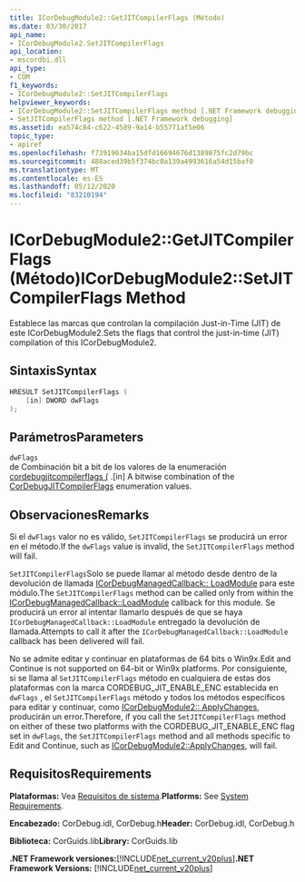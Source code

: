 ```yaml
---
title: ICorDebugModule2::GetJITCompilerFlags (Método)
ms.date: 03/30/2017
api_name:
- ICorDebugModule2.SetJITCompilerFlags
api_location:
- mscordbi.dll
api_type:
- COM
f1_keywords:
- ICorDebugModule2::SetJITCompilerFlags
helpviewer_keywords:
- ICorDebugModule2::SetJITCompilerFlags method [.NET Framework debugging]
- SetJITCompilerFlags method [.NET Framework debugging]
ms.assetid: ea574c84-c622-4589-9a14-b55771af5e06
topic_type:
- apiref
ms.openlocfilehash: f73919634ba15dfd16694676d1389875fc2d79bc
ms.sourcegitcommit: 488aced39b5f374bc0a139a4993616a54d15baf0
ms.translationtype: MT
ms.contentlocale: es-ES
ms.lasthandoff: 05/12/2020
ms.locfileid: "83210194"
---
```

# <a name="icordebugmodule2setjitcompilerflags-method"></a><span data-ttu-id="ae91f-102">ICorDebugModule2::GetJITCompilerFlags (Método)</span><span class="sxs-lookup"><span data-stu-id="ae91f-102">ICorDebugModule2::SetJITCompilerFlags Method</span></span>
<span data-ttu-id="ae91f-103">Establece las marcas que controlan la compilación Just-in-Time (JIT) de este ICorDebugModule2.</span><span class="sxs-lookup"><span data-stu-id="ae91f-103">Sets the flags that control the just-in-time (JIT) compilation of this ICorDebugModule2.</span></span>  
  
## <a name="syntax"></a><span data-ttu-id="ae91f-104">Sintaxis</span><span class="sxs-lookup"><span data-stu-id="ae91f-104">Syntax</span></span>  
  
```cpp  
HRESULT SetJITCompilerFlags (  
    [in] DWORD dwFlags  
);  
```  
  
## <a name="parameters"></a><span data-ttu-id="ae91f-105">Parámetros</span><span class="sxs-lookup"><span data-stu-id="ae91f-105">Parameters</span></span>  
 `dwFlags`  
 <span data-ttu-id="ae91f-106">de Combinación bit a bit de los valores de la enumeración [cordebugjitcompilerflags (](cordebugjitcompilerflags-enumeration.md) .</span><span class="sxs-lookup"><span data-stu-id="ae91f-106">[in] A bitwise combination of the [CorDebugJITCompilerFlags](cordebugjitcompilerflags-enumeration.md) enumeration values.</span></span>  
  
## <a name="remarks"></a><span data-ttu-id="ae91f-107">Observaciones</span><span class="sxs-lookup"><span data-stu-id="ae91f-107">Remarks</span></span>  
 <span data-ttu-id="ae91f-108">Si el `dwFlags` valor no es válido, `SetJITCompilerFlags` se producirá un error en el método.</span><span class="sxs-lookup"><span data-stu-id="ae91f-108">If the `dwFlags` value is invalid, the `SetJITCompilerFlags` method will fail.</span></span>  
  
 <span data-ttu-id="ae91f-109">`SetJITCompilerFlags`Solo se puede llamar al método desde dentro de la devolución de llamada [ICorDebugManagedCallback:: LoadModule](icordebugmanagedcallback-loadmodule-method.md) para este módulo.</span><span class="sxs-lookup"><span data-stu-id="ae91f-109">The `SetJITCompilerFlags` method can be called only from within the [ICorDebugManagedCallback::LoadModule](icordebugmanagedcallback-loadmodule-method.md) callback for this module.</span></span> <span data-ttu-id="ae91f-110">Se producirá un error al intentar llamarlo después de que se haya `ICorDebugManagedCallback::LoadModule` entregado la devolución de llamada.</span><span class="sxs-lookup"><span data-stu-id="ae91f-110">Attempts to call it after the `ICorDebugManagedCallback::LoadModule` callback has been delivered will fail.</span></span>  
  
 <span data-ttu-id="ae91f-111">No se admite editar y continuar en plataformas de 64 bits o Win9x.</span><span class="sxs-lookup"><span data-stu-id="ae91f-111">Edit and Continue is not supported on 64-bit or Win9x platforms.</span></span> <span data-ttu-id="ae91f-112">Por consiguiente, si se llama al `SetJITCompilerFlags` método en cualquiera de estas dos plataformas con la marca CORDEBUG_JIT_ENABLE_ENC establecida en `dwFlags` , el `SetJITCompilerFlags` método y todos los métodos específicos para editar y continuar, como [ICorDebugModule2:: ApplyChanges](icordebugmodule2-applychanges-method.md), producirán un error.</span><span class="sxs-lookup"><span data-stu-id="ae91f-112">Therefore, if you call the `SetJITCompilerFlags` method on either of these two platforms with the CORDEBUG_JIT_ENABLE_ENC flag set in `dwFlags`, the `SetJITCompilerFlags` method and all methods specific to Edit and Continue, such as [ICorDebugModule2::ApplyChanges](icordebugmodule2-applychanges-method.md), will fail.</span></span>  
  
## <a name="requirements"></a><span data-ttu-id="ae91f-113">Requisitos</span><span class="sxs-lookup"><span data-stu-id="ae91f-113">Requirements</span></span>  
 <span data-ttu-id="ae91f-114">**Plataformas:** Vea [Requisitos de sistema](../../get-started/system-requirements.md).</span><span class="sxs-lookup"><span data-stu-id="ae91f-114">**Platforms:** See [System Requirements](../../get-started/system-requirements.md).</span></span>  
  
 <span data-ttu-id="ae91f-115">**Encabezado:** CorDebug.idl, CorDebug.h</span><span class="sxs-lookup"><span data-stu-id="ae91f-115">**Header:** CorDebug.idl, CorDebug.h</span></span>  
  
 <span data-ttu-id="ae91f-116">**Biblioteca:** CorGuids.lib</span><span class="sxs-lookup"><span data-stu-id="ae91f-116">**Library:** CorGuids.lib</span></span>  
  
 <span data-ttu-id="ae91f-117">**.NET Framework versiones:**[!INCLUDE[net_current_v20plus](../../../../includes/net-current-v20plus-md.md)]</span><span class="sxs-lookup"><span data-stu-id="ae91f-117">**.NET Framework Versions:** [!INCLUDE[net_current_v20plus](../../../../includes/net-current-v20plus-md.md)]</span></span>
